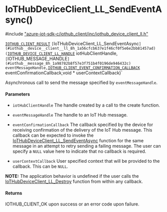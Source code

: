 # IoTHubDeviceClient_LL_SendEventAsync()

\#include ["azure-iot-sdk-c/iothub_client/inc/iothub_device_client_ll.h"](../iot-c-ref-iothub-device-client-ll-h.md)  

[`IOTHUB_CLIENT_RESULT`](#iothub__client__core__common_8h_1ae8e8840cc715c54bc60465f3f110d40f) `[`IoTHubDeviceClient_LL_SendEventAsync`](#iothub__device__client__ll_8h_1a56cfcb637e1f46cf0f5e6e2bb81457ad)(`[`IOTHUB_DEVICE_CLIENT_LL_HANDLE`](#iothub__device__client__ll_8h_1ab3ed1ccac784de53579181b349fd6616) iotHubClientHandle,`[`IOTHUB_MESSAGE_HANDLE`](#iothub__message_8h_1a98782b8f57e3f751b4f0196de946432c) eventMessageHandle,`[`IOTHUB_CLIENT_EVENT_CONFIRMATION_CALLBACK`](#iothub__client__core__common_8h_1a41b17fcb2cb70587e3576226561648a0) eventConfirmationCallback,void * userContextCallback)`

Asynchronous call to send the message specified by `eventMessageHandle`.

#### Parameters
* `iotHubClientHandle` The handle created by a call to the create function. 

* `eventMessageHandle` The handle to an IoT Hub message. 

* `eventConfirmationCallback` The callback specified by the device for receiving confirmation of the delivery of the IoT Hub message. This callback can be expected to invoke the [IoTHubDeviceClient_LL_SendEventAsync](#iothub__device__client__ll_8h_1a56cfcb637e1f46cf0f5e6e2bb81457ad) function for the same message in an attempt to retry sending a failing message. The user can specify a `NULL` value here to indicate that no callback is required. 

* `userContextCallback` User specified context that will be provided to the callback. This can be `NULL`.

**NOTE:** The application behavior is undefined if the user calls the [IoTHubDeviceClient_LL_Destroy](#iothub__device__client__ll_8h_1ad2ac0d9176060dfeee0664668ce87e6f) function from within any callback.

#### Returns
IOTHUB_CLIENT_OK upon success or an error code upon failure.

